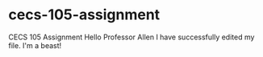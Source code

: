# cecs-105-assignment
CECS 105 Assignment
Hello Professor Allen 
I have successfully edited my file. I'm a beast!

